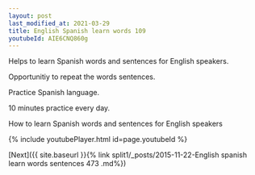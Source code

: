 ```yaml
---
layout: post
last_modified_at: 2021-03-29
title: English Spanish learn words 109 
youtubeId: AIE6CNQ860g
---
```

 
 
Helps to learn Spanish words and sentences for English speakers.

Opportunitiy to repeat the words sentences. 

Practice Spanish language. 
 
10 minutes practice every day. 
 
How to learn Spanish words and sentences for English speakers 
 
{% include youtubePlayer.html id=page.youtubeId %}
 
 
[Next]({{ site.baseurl }}{% link  split1/_posts/2015-11-22-English spanish learn words sentences 473 .md%})
 
